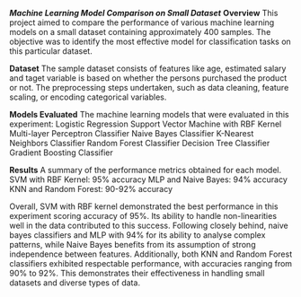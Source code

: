 ***Machine Learning Model Comparison on Small Dataset***
**Overview**
This project aimed to compare the performance of various machine learning models on a small dataset containing approximately 400 samples. The objective was to identify the most effective model for classification tasks on this particular dataset.

**Dataset**
The sample dataset consists of features like age, estimated salary and taget variable is based on whether the persons purchased the product or not. The preprocessing steps undertaken, such as data cleaning, feature scaling, or encoding categorical variables.

**Models Evaluated**
The machine learning models that were evaluated in this experiment:
Logistic Regression
Support Vector Machine with RBF Kernel
Multi-layer Perceptron Classifier
Naive Bayes Classifier
K-Nearest Neighbors Classifier
Random Forest Classifier
Decision Tree Classifier
Gradient Boosting Classifier

**Results**
A summary of the performance metrics obtained for each model.
SVM with RBF Kernel: 95% accuracy
MLP and Naive Bayes: 94% accuracy
KNN and Random Forest: 90-92% accuracy

Overall, SVM with RBF kernel demonstrated the best performance in this experiment scoring accuracy of 95%. Its ability to handle non-linearities well in the data contributed to this success. Following closely behind, naive bayes classifiers and MLP with 94% for its ability to analyse complex patterns, while Naive Bayes benefits from its assumption of strong independence between features. Additionally, both KNN and Random Forest classifiers exhibited respectable performance, with accuracies ranging from 90% to 92%. This demonstrates their effectiveness in handling small datasets and diverse types of data.
